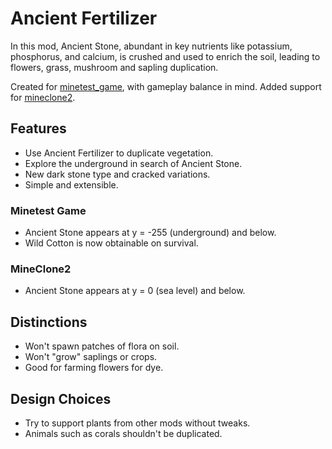 # Ancient Fertilizer
In this mod, Ancient Stone, abundant in key nutrients like potassium, phosphorus, and calcium, is crushed and used to enrich the soil, leading to flowers, grass, mushroom and sapling duplication.

Created for [minetest_game](https://content.minetest.net/packages/Minetest/minetest_game/), with gameplay balance in mind. Added support for [mineclone2](https://content.minetest.net/packages/Wuzzy/mineclone2/).

## Features
- Use Ancient Fertilizer to duplicate vegetation.
- Explore the underground in search of Ancient Stone.
- New dark stone type and cracked variations.
- Simple and extensible.

### Minetest Game
- Ancient Stone appears at y = -255 (underground) and below.
- Wild Cotton is now obtainable on survival.

### MineClone2
- Ancient Stone appears at y = 0 (sea level) and below.

## Distinctions
- Won't spawn patches of flora on soil.
- Won't "grow" saplings or crops.
- Good for farming flowers for dye.

## Design Choices
- Try to support plants from other mods without tweaks.
- Animals such as corals shouldn't be duplicated.
